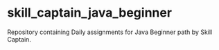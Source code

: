 # skill_captain_java_beginner
Repository containing Daily assignments for Java Beginner path by Skill Captain.

